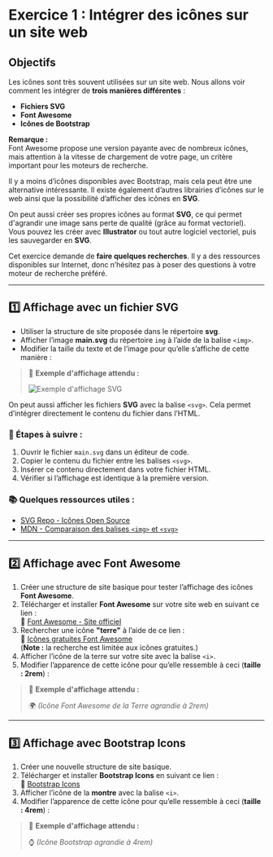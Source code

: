 # Exercice 1 : Intégrer des icônes sur un site web

## Objectifs
Les icônes sont très souvent utilisées sur un site web. Nous allons voir comment les intégrer de **trois manières différentes** :
- **Fichiers SVG**
- **Font Awesome**
- **Icônes de Bootstrap**

**Remarque :**  
Font Awesome propose une version payante avec de nombreux icônes, mais attention à la vitesse de chargement de votre page, un critère important pour les moteurs de recherche.

Il y a moins d’icônes disponibles avec Bootstrap, mais cela peut être une alternative intéressante. Il existe également d’autres librairies d’icônes sur le web ainsi que la possibilité d’afficher des icônes en **SVG**.

On peut aussi créer ses propres icônes au format **SVG**, ce qui permet d'agrandir une image sans perte de qualité (grâce au format vectoriel). Vous pouvez les créer avec **Illustrator** ou tout autre logiciel vectoriel, puis les sauvegarder en **SVG**.

Cet exercice demande de **faire quelques recherches**. Il y a des ressources disponibles sur Internet, donc n’hésitez pas à poser des questions à votre moteur de recherche préféré.

---

## 1️⃣ Affichage avec un fichier **SVG**
- Utiliser la structure de site proposée dans le répertoire **svg**.
- Afficher l’image **main.svg** du répertoire `img` à l’aide de la balise `<img>`.
- Modifier la taille du texte et de l’image pour qu’elle s’affiche de cette manière :

> 📌 **Exemple d'affichage attendu :**
>
> ![Exemple d'affichage SVG](chemin/vers/image-exemple.png)

On peut aussi afficher les fichiers **SVG** avec la balise `<svg>`. Cela permet d’intégrer directement le contenu du fichier dans l’HTML.

### 🔹 Étapes à suivre :
1. Ouvrir le fichier `main.svg` dans un éditeur de code.
2. Copier le contenu du fichier entre les balises `<svg>`.
3. Insérer ce contenu directement dans votre fichier HTML.
4. Vérifier si l’affichage est identique à la première version.

### 📚 Quelques ressources utiles :
- [SVG Repo - Icônes Open Source](https://www.svgrepo.com)
- [MDN - Comparaison des balises `<img>` et `<svg>`](https://developer.mozilla.org/fr/docs/Learn/HTML/Multimedia_and_embedding/Adding_vector_graphics_to_the_Web)

---

## 2️⃣ Affichage avec **Font Awesome**
1. Créer une structure de site basique pour tester l’affichage des icônes **Font Awesome**.
2. Télécharger et installer **Font Awesome** sur votre site web en suivant ce lien :  
   🔗 [Font Awesome - Site officiel](https://fontawesome.com)
3. Rechercher une icône **"terre"** à l’aide de ce lien :  
   🔗 [Icônes gratuites Font Awesome](https://fontawesome.com/v5.15/icons?d=gallery&p=1&m=free)  
   (**Note :** la recherche est limitée aux icônes gratuites.)
4. Afficher l’icône de la terre sur votre site avec la balise `<i>`.
5. Modifier l’apparence de cette icône pour qu’elle ressemble à ceci (**taille : 2rem**) :

> 📌 **Exemple d'affichage attendu :**
>
> 🌍 *(Icône Font Awesome de la Terre agrandie à 2rem)*

---

## 3️⃣ Affichage avec **Bootstrap Icons**
1. Créer une nouvelle structure de site basique.
2. Télécharger et installer **Bootstrap Icons** en suivant ce lien :  
   🔗 [Bootstrap Icons](https://icons.getbootstrap.com)
3. Afficher l’icône de la **montre** avec la balise `<i>`.
4. Modifier l’apparence de cette icône pour qu’elle ressemble à ceci (**taille : 4rem**) :

> 📌 **Exemple d'affichage attendu :**
>
> ⌚ *(Icône Bootstrap agrandie à 4rem)*
